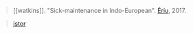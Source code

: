 > [[watkins]]. "Sick-maintenance in Indo-European". [Ériu](eriu.md), 2017.

> [jstor](https://www.jstor.org/stable/10.3318/eriu.2017.0021)